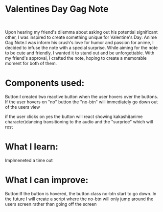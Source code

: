 <h1>Valentines Day Gag Note </h1>
<br>
<p>Upon hearing my friend's dilemma about asking out his potential significant other, I was inspired to create something unique for Valentine's Day: Anime Gag Note.I was inform his crush's love for humor and passion for anime, I decided to infuse the note with a special surprise. While aiming for the note to be cute and friendly, I wanted it to stand out and be unforgettable. With my friend's approval, I crafted the note, hoping to create a memorable moment for both of them. 
</p>

<h1>Components used:</h1>
<p>Button:I created two reactive button when the user hovers over the buttons. If the user hovers on "no" button the "no-btn" will immediately go down out of the users view

if the user clicks on yes the button will react showing kakashi(anime character)dancing transitioning to the audio and the "surprice" which will rest  </p>

<h1>What I learn:</h1>
<p>Implmeneted a time out</p>

<h1>What I can improve: </h1>

<p>Button:If the button is hovered, the button class no-btn start to go down. In the future I will create a script where the no-btn will only jump around the users screen rather than going off the screen</p>